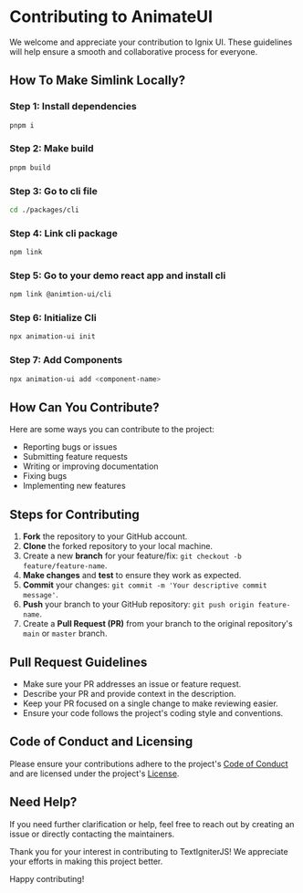 # Contributing to AnimateUI

We welcome and appreciate your contribution to Ignix UI. These guidelines will help ensure a smooth and collaborative process for everyone.

## How To Make Simlink Locally?

### Step 1: Install dependencies

```bash
pnpm i
```

### Step 2: Make build

```bash
pnpm build
```

### Step 3: Go to cli file

```bash
cd ./packages/cli
```

### Step 4: Link cli package

```bash
npm link
```

### Step 5: Go to your demo react app and install cli

```bash
npm link @animtion-ui/cli
```

### Step 6: Initialize Cli

```bash
npx animation-ui init
```

### Step 7: Add Components

```bash
npx animation-ui add <component-name>
```

## How Can You Contribute?

Here are some ways you can contribute to the project:

- Reporting bugs or issues
- Submitting feature requests
- Writing or improving documentation
- Fixing bugs
- Implementing new features

## Steps for Contributing

1. **Fork** the repository to your GitHub account.
2. **Clone** the forked repository to your local machine.
3. Create a new **branch** for your feature/fix: `git checkout -b feature/feature-name`.
4. **Make changes** and **test** to ensure they work as expected.
5. **Commit** your changes: `git commit -m 'Your descriptive commit message'`.
6. **Push** your branch to your GitHub repository: `git push origin feature-name`.
7. Create a **Pull Request (PR)** from your branch to the original repository's `main` or `master` branch.

## Pull Request Guidelines

- Make sure your PR addresses an issue or feature request.
- Describe your PR and provide context in the description.
- Keep your PR focused on a single change to make reviewing easier.
- Ensure your code follows the project's coding style and conventions.

## Code of Conduct and Licensing

Please ensure your contributions adhere to the project's [Code of Conduct](./CODE_OF_CONDUCT.md) and are licensed under the project's [License](./LICENSE).

## Need Help?

If you need further clarification or help, feel free to reach out by creating an issue or directly contacting the maintainers.

Thank you for your interest in contributing to TextIgniterJS! We appreciate your efforts in making this project better.

Happy contributing!
